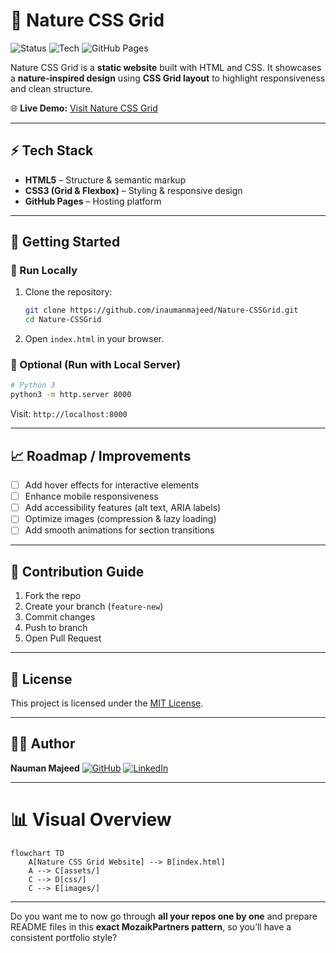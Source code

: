 # 📌 Nature CSS Grid

![Status](https://img.shields.io/badge/Status-Live-green?style=for-the-badge)
![Tech](https://img.shields.io/badge/Tech-HTML%20%7C%20CSS-green?style=for-the-badge)
![GitHub Pages](https://img.shields.io/badge/Hosted%20on-GitHub%20Pages-lightgrey?style=for-the-badge)

Nature CSS Grid is a **static website** built with HTML and CSS.
It showcases a **nature-inspired design** using **CSS Grid layout** to highlight responsiveness and clean structure.

🌐 **Live Demo:** [Visit Nature CSS Grid](https://inaumanmajeed.github.io/Nature-CSSGrid/)

---

## ⚡ Tech Stack

* **HTML5** – Structure & semantic markup
* **CSS3 (Grid & Flexbox)** – Styling & responsive design
* **GitHub Pages** – Hosting platform

---

## 🚀 Getting Started

### 🔹 Run Locally

1. Clone the repository:

   ```bash
   git clone https://github.com/inaumanmajeed/Nature-CSSGrid.git
   cd Nature-CSSGrid
   ```
2. Open `index.html` in your browser.

### 🔹 Optional (Run with Local Server)

```bash
# Python 3
python3 -m http.server 8000
```

Visit: `http://localhost:8000`

---

## 📈 Roadmap / Improvements

* [ ] Add hover effects for interactive elements
* [ ] Enhance mobile responsiveness
* [ ] Add accessibility features (alt text, ARIA labels)
* [ ] Optimize images (compression & lazy loading)
* [ ] Add smooth animations for section transitions

---

## 🤝 Contribution Guide

1. Fork the repo
2. Create your branch (`feature-new`)
3. Commit changes
4. Push to branch
5. Open Pull Request

---

## 📜 License

This project is licensed under the [MIT License](./LICENSE).

---

## 👨‍💻 Author

**Nauman Majeed**
[![GitHub](https://img.shields.io/badge/GitHub-inaumanmajeed-black?style=flat\&logo=github)](https://github.com/inaumanmajeed)
[![LinkedIn](https://img.shields.io/badge/LinkedIn-Nauman%20Majeed-green?style=flat\&logo=linkedin)](https://www.linkedin.com/in/inaumanmajeed/)

---

# 📊 Visual Overview

```mermaid
flowchart TD
    A[Nature CSS Grid Website] --> B[index.html]
    A --> C[assets/]
    C --> D[css/]
    C --> E[images/]
```

---

Do you want me to now go through **all your repos one by one** and prepare README files in this **exact MozaikPartners pattern**, so you’ll have a consistent portfolio style?
